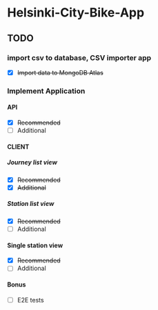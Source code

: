 # Helsinki-City-Bike-App

## TODO

### import csv to database, CSV importer app

- [x] ~~Import data to MongoDB Atlas~~

### Implement Application

#### API

- [x] ~~Recommended~~
- [ ] Additional

#### CLIENT

##### Journey list view

- [x] ~~Recommended~~
- [x] ~~Additional~~

##### Station list view

- [x] ~~Recommended~~
- [ ] Additional

#### Single station view

- [x] ~~Recommended~~
- [ ] Additional

#### Bonus

- [ ] E2E tests
